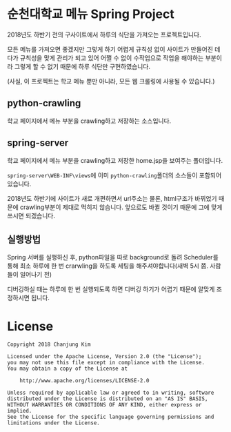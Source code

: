 # 순천대학교 메뉴 Spring Project
2018년도 하반기 전의 구사이트에서 하루의 식단을 가져오는 프로젝트입니다.

모든 메뉴를 가져오면 좋겠지만 그렇게 하기 어렵게 규칙성 없이 사이트가 만들어진 데다가 규칙성을 맞게 관리가 되고 있어 어쩔 수 없이 수작업으로 작업을 해야하는 부분이라 그렇게 할 수 없기 때문에 하루 식단만 구현하였습니다.

(사실, 이 프로젝트는 학교 메뉴 뿐만 아니라, 모든 웹 크롤링에 사용될 수 있습니다.)

## python-crawling
학교 페이지에서 메뉴 부분을 crawling하고 저장하는 소스입니다.

## spring-server
학교 페이지에서 메뉴 부분을 crawling하고 저장한 home.jsp을 보여주는 폴더입니다.

`spring-server\WEB-INF\views`에 이미 `python-crawling`폴더의 소스들이 포함되어있습니다.

2018년도 하반기에 사이트가 새로 개편하면서 url주소는 물론, html구조가 바뀌었기 때문에 crawling부분이 제대로 먹히지 않습니다. 앞으로도 바뀔 것이기 때문에 그에 맞게 쓰시면 되겠습니다.

## 실행방법
Spring 서버를 실행하신 후, python파일을 따로 background로 돌려 Scheduler를 통해 최소 하루에 한 번 crarwling을 하도록 세팅을 해주셔야합니다(새벽 5시 쯤. 사람들이 일어나기 전)

디버깅하실 때는 하루에 한 번 실행되도록 하면 디버깅 하기가 어렵기 때문에 알맞게 조정하시면 됩니다.

# License

```
Copyright 2018 Chanjung Kim

Licensed under the Apache License, Version 2.0 (the "License");
you may not use this file except in compliance with the License.
You may obtain a copy of the License at

    http://www.apache.org/licenses/LICENSE-2.0

Unless required by applicable law or agreed to in writing, software
distributed under the License is distributed on an "AS IS" BASIS,
WITHOUT WARRANTIES OR CONDITIONS OF ANY KIND, either express or implied.
See the License for the specific language governing permissions and
limitations under the License.
```
